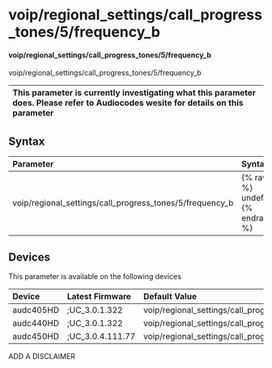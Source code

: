 ﻿---
description: voip/regional_settings/call_progress_tones/5/frequency_b
search: false
---

# voip/regional_settings/call_progress_tones/5/frequency_b

#### voip/regional_settings/call_progress_tones/5/frequency_b

voip/regional_settings/call_progress_tones/5/frequency_b


| This parameter is currently investigating what this parameter does. Please refer to Audiocodes wesite for details on this parameter | 
| :--- |

## Syntax
| Parameter | Syntax |
| :--- | :--- |
|voip/regional_settings/call_progress_tones/5/frequency_b | {% raw %} undefined {% endraw %}|

## Devices
This parameter is available on the following devices

| Device | Latest Firmware | Default Value |
|:---|:---|:---|
| audc405HD | ;UC_3.0.1.322 | voip/regional_settings/call_progress_tones/5/frequency_b=440 
| audc440HD | ;UC_3.0.1.322 | voip/regional_settings/call_progress_tones/5/frequency_b=440 
| audc450HD | ;UC_3.0.4.111.77 | voip/regional_settings/call_progress_tones/5/frequency_b=440 

ADD A DISCLAIMER
